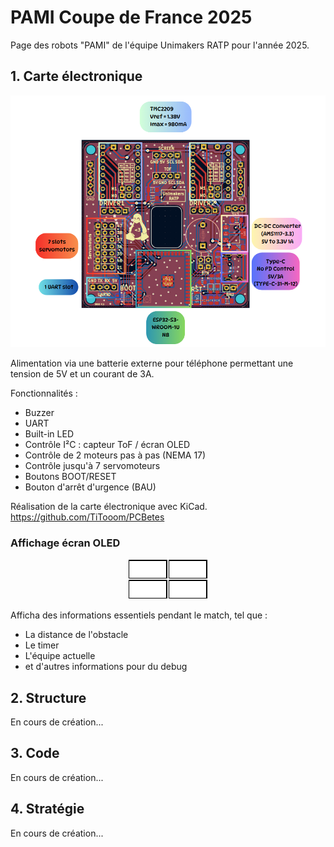 # PAMI Coupe de France 2025

Page des robots "PAMI" de l'équipe Unimakers RATP pour l'année 2025.

## 1. Carte électronique


![Image](assets/Doc/schema_pcb.png)

Alimentation via une batterie externe pour téléphone permettant une tension de 5V et un courant de 3A.

Fonctionnalités :
- Buzzer
- UART
- Built-in LED
- Contrôle I²C : capteur ToF / écran OLED
- Contrôle de 2 moteurs pas à pas (NEMA 17)
- Contrôle jusqu'à 7 servomoteurs
- Boutons BOOT/RESET
- Bouton d'arrêt d'urgence (BAU)

Réalisation de la carte électronique avec KiCad.
https://github.com/TiTooom/PCBetes

###  Affichage écran OLED
<p align="center">
    <img src="assets/Screen/home.png" alt="Image">
</p>
Afficha des informations essentiels pendant le match, tel que :

- La distance de l'obstacle
- Le timer
- L'équipe actuelle
- et d'autres informations pour du debug



## 2. Structure

En cours de création...

## 3. Code

En cours de création...

## 4. Stratégie

En cours de création...